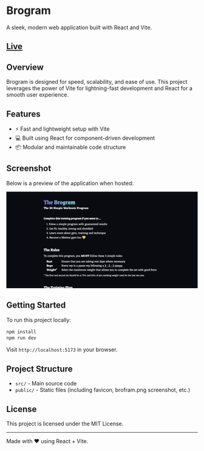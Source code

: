# Brogram

A sleek, modern web application built with React and Vite.

## [Live](https://brogramfitnessapp.netlify.app/)

## Overview

Brogram is designed for speed, scalability, and ease of use. This project leverages the power of Vite for lightning-fast development and React for a smooth user experience.

## Features

- ⚡ Fast and lightweight setup with Vite
- 💻 Built using React for component-driven development
- 📦 Modular and maintainable code structure

## Screenshot

Below is a preview of the application when hosted:

![Brogram Screenshot](public/brogram.png)

## Getting Started

To run this project locally:

```bash
npm install
npm run dev
```

Visit `http://localhost:5173` in your browser.

## Project Structure

- `src/` - Main source code
- `public/` - Static files (including favicon, brofram.png screenshot, etc.)

## License

This project is licensed under the MIT License.

---

Made with ❤️ using React + Vite.
